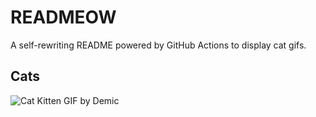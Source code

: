 # READMEOW

A self-rewriting README powered by GitHub Actions to display cat gifs.

## Cats

![Cat Kitten GIF by Demic](https://media4.giphy.com/media/3oriO0OEd9QIDdllqo/200.gif?cid=9acd02dav9mueph3dnlocib6hrvdxjancc3qgsscjizs446o&ep=v1_gifs_search&rid=200.gif&ct=g)
